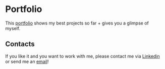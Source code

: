 # Portfolio

This [portfolio](https://eulaliapi.github.io/) shows my best projects so far + gives you a glimpse of myself.

## Contacts 

If you like it and you want to work with me, please contact me via [Linkedin](https://www.linkedin.com/in/eulalia-pirone/) or send me an [email](https://eulaliapi.github.io/contact-form.html)!
